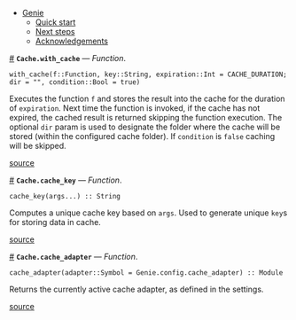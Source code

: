 

- [Genie](index.md#Genie-1)
    - [Quick start](index.md#Quick-start-1)
    - [Next steps](index.md#Next-steps-1)
    - [Acknowledgements](index.md#Acknowledgements-1)

<a id='Cache.with_cache' href='#Cache.with_cache'>#</a>
**`Cache.with_cache`** &mdash; *Function*.



```
with_cache(f::Function, key::String, expiration::Int = CACHE_DURATION; dir = "", condition::Bool = true)
```

Executes the function `f` and stores the result into the cache for the duration of `expiration`. Next time the function is invoked, if the cache has not expired, the cached result is returned skipping the function execution. The optional `dir` param is used to designate the folder where the cache will be stored (within the configured cache folder). If `condition` is `false` caching will be skipped.


<a target='_blank' href='https://github.com/essenciary/Genie.jl/tree/bbc5671fb81149c8da565a16ed27d1cf7fd2ccfc/src/Cache.jl#L25-L32' class='documenter-source'>source</a><br>

<a id='Cache.cache_key' href='#Cache.cache_key'>#</a>
**`Cache.cache_key`** &mdash; *Function*.



```
cache_key(args...) :: String
```

Computes a unique cache key based on `args`. Used to generate unique `key`s for storing data in cache.


<a target='_blank' href='https://github.com/essenciary/Genie.jl/tree/bbc5671fb81149c8da565a16ed27d1cf7fd2ccfc/src/Cache.jl#L52-L56' class='documenter-source'>source</a><br>

<a id='Cache.cache_adapter' href='#Cache.cache_adapter'>#</a>
**`Cache.cache_adapter`** &mdash; *Function*.



```
cache_adapter(adapter::Symbol = Genie.config.cache_adapter) :: Module
```

Returns the currently active cache adapter, as defined in the settings.


<a target='_blank' href='https://github.com/essenciary/Genie.jl/tree/bbc5671fb81149c8da565a16ed27d1cf7fd2ccfc/src/Cache.jl#L67-L71' class='documenter-source'>source</a><br>

